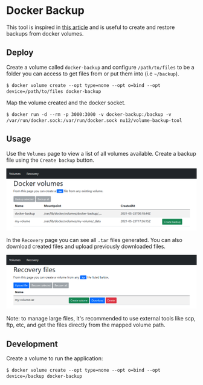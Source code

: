 # Docker Backup

This tool is inspired in [this article](https://blog.ssdnodes.com/blog/docker-backup-volumes/) and is useful to create and restore backups from docker volumes.

## Deploy

Create a volume called `docker-backup` and configure `/path/to/files` to be a folder you can access to get files from or put them into (i.e `~/backup`).
```shell
$ docker volume create --opt type=none --opt o=bind --opt device=/path/to/files docker-backup
```
 Map the volume created and the docker socket.

```shell
$ docker run -d --rm -p 3000:3000 -v docker-backup:/backup -v /var/run/docker.sock:/var/run/docker.sock nu12/volume-backup-tool
```

## Usage

Use the `Volumes` page to view a list of all volumes available. Create a backup file using the `Create backup` button.

![alt text](public/backup.PNG)

In the `Recovery` page you can see all `.tar` files generated. You can also download created files and upload previously downloaded files.

![alt text](public/recovery.PNG)

Note: to manage large files, it's recommended to use external tools like scp, ftp, etc, and get the files directly from the mapped volume path.

## Development

Create a volume to run the application:
```shell
$ docker volume create --opt type=none --opt o=bind --opt device=/backup docker-backup
```